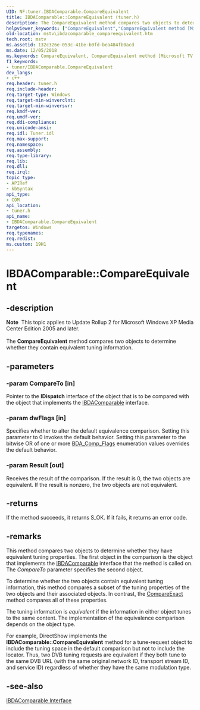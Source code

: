 ```yaml
---
UID: NF:tuner.IBDAComparable.CompareEquivalent
title: IBDAComparable::CompareEquivalent (tuner.h)
description: The CompareEquivalent method compares two objects to determine whether they contain equivalent tuning information.helpviewer_keywords: ["CompareEquivalent","CompareEquivalent method [Microsoft TV Technologies]","CompareEquivalent method [Microsoft TV Technologies]","IBDAComparable interface","IBDAComparable interface [Microsoft TV Technologies]","CompareEquivalent method","IBDAComparable.CompareEquivalent","IBDAComparable::CompareEquivalent","IBDAComparableCompareEquivalent","mstv.ibdacomparable_compareequivalent","tuner/IBDAComparable::CompareEquivalent"]
old-location: mstv\ibdacomparable_compareequivalent.htm
tech.root: mstv
ms.assetid: 132c326e-053c-41be-b0fd-bea484fb0acd
ms.date: 12/05/2018
ms.keywords: CompareEquivalent, CompareEquivalent method [Microsoft TV Technologies], CompareEquivalent method [Microsoft TV Technologies],IBDAComparable interface, IBDAComparable interface [Microsoft TV Technologies],CompareEquivalent method, IBDAComparable.CompareEquivalent, IBDAComparable::CompareEquivalent, IBDAComparableCompareEquivalent, mstv.ibdacomparable_compareequivalent, tuner/IBDAComparable::CompareEquivalent
f1_keywords:
- tuner/IBDAComparable.CompareEquivalent
dev_langs:
- c++
req.header: tuner.h
req.include-header: 
req.target-type: Windows
req.target-min-winverclnt: 
req.target-min-winversvr: 
req.kmdf-ver: 
req.umdf-ver: 
req.ddi-compliance: 
req.unicode-ansi: 
req.idl: Tuner.idl
req.max-support: 
req.namespace: 
req.assembly: 
req.type-library: 
req.lib: 
req.dll: 
req.irql: 
topic_type:
- APIRef
- kbSyntax
api_type:
- COM
api_location:
- tuner.h
api_name:
- IBDAComparable.CompareEquivalent
targetos: Windows
req.typenames: 
req.redist: 
ms.custom: 19H1
---
```


# IBDAComparable::CompareEquivalent


## -description


<div class="alert"><b>Note</b>  This topic applies to Update Rollup 2 for Microsoft Windows XP Media Center Edition 2005 and later.</div><div> </div>The <b>CompareEquivalent</b> method compares two objects to determine whether they contain equivalent tuning information.


## -parameters




### -param CompareTo [in]

Pointer to the <b>IDispatch</b> interface of the object that is to be compared with the object that implements the <a href="https://docs.microsoft.com/previous-versions/windows/desktop/api/tuner/nn-tuner-ibdacomparable">IBDAComparable</a> interface.


### -param dwFlags [in]

Specifies whether to alter the default equivalence comparison. Setting this parameter to 0 invokes the default behavior. Setting this parameter to the bitwise OR of one or more <a href="https://docs.microsoft.com/previous-versions/windows/desktop/mstv/bda-comp-flags">BDA_Comp_Flags</a> enumeration values overrides the default behavior.


### -param Result [out]

Receives the result of the comparison. If the result is 0, the two objects are equivalent. If the result is nonzero, the two objects are not equivalent.


## -returns



If the method succeeds, it returns S_OK. If it fails, it returns an error code.




## -remarks



This method compares two objects to determine whether they have equivalent tuning properties. The first object in the comparison is the object that implements the <a href="https://docs.microsoft.com/previous-versions/windows/desktop/api/tuner/nn-tuner-ibdacomparable">IBDAComparable</a> interface that the method is called on. The <i>CompareTo</i> parameter specifies the second object.

To determine whether the two objects contain equivalent tuning information, this method compares a subset of the tuning properties of the two objects and their associated objects. In contrast, the <a href="https://docs.microsoft.com/previous-versions/windows/desktop/api/tuner/nf-tuner-ibdacomparable-compareexact">CompareExact</a> method compares all of these properties.

The tuning information is <i>equivalent</i> if the information in either object tunes to the same content. The implementation of the equivalence comparison depends on the object type.

For example, DirectShow implements the <b>IBDAComparable::CompareEquivalent</b> method for a tune-request object to include the tuning space in the default comparison but not to include the locator. Thus, two DVB tuning requests are equivalent if they both tune to the same DVB URL (with the same original network ID, transport stream ID, and service ID) regardless of whether they have the same modulation type.




## -see-also




<a href="https://docs.microsoft.com/previous-versions/windows/desktop/api/tuner/nn-tuner-ibdacomparable">IBDAComparable Interface</a>
 

 

